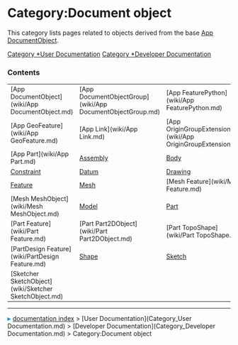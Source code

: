 # Category:Document object
This category lists pages related to objects derived from the base [App DocumentObject](App_DocumentObject.md).

[Category   *User Documentation](Category_User_Documentation.md) [Category   *Developer Documentation](Category_Developer_Documentation.md)

### Contents

|     |     |     |
| --- | --- | --- |
| [App DocumentObject](wiki/App DocumentObject.md) | [App DocumentObjectGroup](wiki/App DocumentObjectGroup.md) | [App FeaturePython](wiki/App FeaturePython.md) |
| [App GeoFeature](wiki/App GeoFeature.md) | [App Link](wiki/App Link.md) | [App OriginGroupExtension](wiki/App OriginGroupExtension.md) |
| [App Part](wiki/App Part.md) | [Assembly](wiki/Assembly.md) | [Body](wiki/Body.md) |
| [Constraint](wiki/Constraint.md) | [Datum](wiki/Datum.md) | [Drawing](wiki/Drawing.md) |
| [Feature](wiki/Feature.md) | [Mesh](wiki/Mesh.md) | [Mesh Feature](wiki/Mesh Feature.md) |
| [Mesh MeshObject](wiki/Mesh MeshObject.md) | [Model](wiki/Model.md) | [Part](wiki/Part.md) |
| [Part Feature](wiki/Part Feature.md) | [Part Part2DObject](wiki/Part Part2DObject.md) | [Part TopoShape](wiki/Part TopoShape.md) |
| [PartDesign Feature](wiki/PartDesign Feature.md) | [Shape](wiki/Shape.md) | [Sketch](wiki/Sketch.md) |
| [Sketcher SketchObject](wiki/Sketcher SketchObject.md) |



---
![](images/Right_arrow.png) [documentation index](../README.md) > [User Documentation](Category_User Documentation.md) > [Developer Documentation](Category_Developer Documentation.md) > Category:Document object
